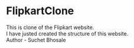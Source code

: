# FlipkartClone
This is clone of the Flipkart website.
<br>
I have justed created the structure of this website.
<br>
Author - Suchet Bhosale
